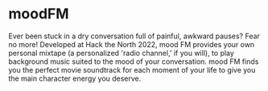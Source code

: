 # moodFM
Ever been stuck in a dry conversation full of painful, awkward pauses?  Fear no more!  Developed at Hack the North 2022, mood FM provides your own personal mixtape (a personalized 'radio channel,' if you will), to play background music suited to the mood of your conversation.  mood FM finds you the perfect movie soundtrack for each moment of your life to give you the main character energy you deserve.

